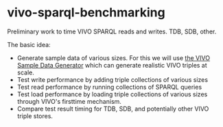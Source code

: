 # vivo-sparql-benchmarking
Preliminary work to time VIVO SPARQL reads and writes.  TDB, SDB, other.

The basic idea:

* Generate sample data of various sizes.  For this we will use [the VIVO Sample Data Generator](http://github.com/mconlon17/vivo-sample-data-generator.git) which can generate realistic VIVO triples at scale.
* Test write performance by adding triple collections of various sizes
* Test read performance by running collections of SPARQL queries
* Test load performance by loading triple collections of various sizes through VIVO's firsttime mechanism.
* Compare test result timing for TDB, SDB, and potentially other VIVO triple stores.
